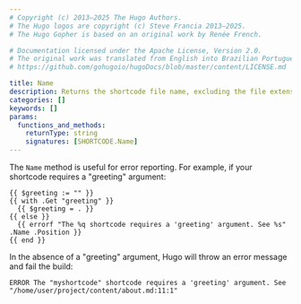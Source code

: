 ```yaml
---
# Copyright (c) 2013–2025 The Hugo Authors.
# The Hugo logos are copyright (c) Steve Francia 2013–2025.
# The Hugo Gopher is based on an original work by Renée French.

# Documentation licensed under the Apache License, Version 2.0.
# The original work was translated from English into Brazilian Portuguese.
# https://github.com/gohugoio/hugoDocs/blob/master/content/LICENSE.md

title: Name
description: Returns the shortcode file name, excluding the file extension.
categories: []
keywords: []
params:
  functions_and_methods:
    returnType: string
    signatures: [SHORTCODE.Name]
---
```


The `Name` method is useful for error reporting. For example, if your shortcode requires a "greeting" argument:

```go-html-template {file="layouts/shortcodes/myshortcode.html"}
{{ $greeting := "" }}
{{ with .Get "greeting" }}
  {{ $greeting = . }}
{{ else }}
  {{ errorf "The %q shortcode requires a 'greeting' argument. See %s" .Name .Position }}
{{ end }}
```

In the absence of a "greeting" argument, Hugo will throw an error message and fail the build:

```text
ERROR The "myshortcode" shortcode requires a 'greeting' argument. See "/home/user/project/content/about.md:11:1"
```
